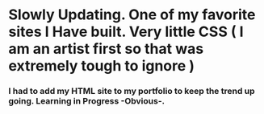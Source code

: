 # Slowly Updating. One of my favorite sites I Have built. Very little CSS ( I am an artist first so that was extremely tough to ignore )

### I had to add my HTML site to my portfolio to keep the trend up going. Learning in Progress -Obvious-.
